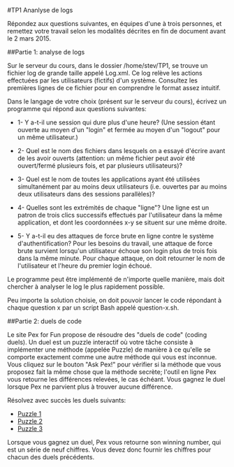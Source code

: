 #TP1 Ananlyse de logs

Répondez aux questions suivantes, en équipes d'une à trois personnes, et remettez votre travail selon les modalités décrites en fin de document avant le 2 mars 2015.

##Partie 1: analyse de logs

Sur le serveur du cours, dans le dossier /home/stev/TP1, se trouve un fichier log de grande taille appelé Log.xml. Ce log relève les actions effectuées par les utilisateurs (fictifs) d'un système. Consultez les premières lignes de ce fichier pour en comprendre le format assez intuitif.

Dans le langage de votre choix (présent sur le serveur du cours), écrivez un programme qui répond aux questions suivantes:

* 1- Y a-t-il une session qui dure plus d'une heure? (Une session étant ouverte au moyen d'un "login" et fermée au moyen d'un "logout" pour un même utilisateur.)

* 2- Quel est le nom des fichiers dans lesquels on a essayé d'écrire avant de les avoir ouverts (attention: un même fichier peut avoir été ouvert/fermé plusieurs fois, et par plusieurs utilisateurs)?

* 3- Quel est le nom de toutes les applications ayant été utilisées simultanément par au moins deux utilisateurs (i.e. ouvertes par au moins deux utilisateurs dans des sessions parallèles)?

* 4- Quelles sont les extrémités de chaque "ligne"? Une ligne est un patron de trois clics successifs effectués par l'utilisateur dans la même application, et dont les coordonnées x-y se situent sur une même droite.

* 5- Y a-t-il eu des attaques de force brute en ligne contre le système d'authentification? Pour les besoins du travail, une attaque de force brute survient lorsqu'un utilisateur échoue son login plus de trois fois dans la même minute. Pour chaque attaque, on doit retourner le nom de l'utilisateur et l'heure du premier login échoué.

Le programme peut être implémenté de n'importe quelle manière, mais doit chercher à analyser le log le plus rapidement possible.

Peu importe la solution choisie, on doit pouvoir lancer le code répondant à chaque question x par un script Bash appelé question-x.sh.

##Partie 2: duels de code

Le site Pex for Fun propose de résoudre des "duels de code" (coding duels). Un duel est un puzzle interactif où votre tâche consiste à implémenter une méthode (appelée Puzzle) de manière à ce qu'elle se comporte exactement comme une autre méthode qui vous est inconnue. Vous cliquez sur le bouton "Ask Pex!" pour vérifier si la méthode que vous proposez fait la même chose que la méthode secrète; l'outil en ligne Pex vous retourne les différences relevées, le cas échéant. Vous gagnez le duel lorsque Pex ne parvient plus à trouver aucune différence.

Résolvez avec succès les duels suivants:

* [Puzzle 1](http://pexforfun.com/default.aspx?language=CSharp&code=wgGNkM9qwzAMxu9_im_HQcJgaQuDjlJ2KBv0UgJ7As9VGoP%2fBFsmTUfffXHawrbLJl2MJH_ffkpRuwPeh8hkV0J06cNoBWVkjKiDPwRpIT4FxqgqbKTD4BMabQy4JXTpdDIES9z6PdjDSlbt1IqkAjG07QxZcixZe%2fcyKV1dYq4paMeoJ50iP3U5zVw8c3AbfA9HPXaetzc52r8eFXVZtChX0%2fBZnEVV3W0uKdI%2f0LLLyFXTEY0PaJKDNL0c4ri_IcVxQml0iAzlbTaG0Y4exZ8UVwLdoNC4xwLrNWY%2f2cb7pOCgb_t%2fq41%2fHjAvUWGRu7%2fQltvd2%2fPTcvSbzb8A)
* [Puzzle 2](http://pexforfun.com/default.aspx?language=CSharp&code=xwKNkd1qwyAAhe99irO7hGxNWhh0dGEXZYPCKIU_QWpNIxgNUenP6LsvmtqsHYwZiERPzjmfWs3lDuujNqyeEdLYjeAUVBRaY9WqXVvUIF8E3UhTzAuJo7IouRAwFUNjTyfBUDNTqS2MQl0YWvktzWjLDHjdCFYzaQrDlXzzTpcU7dYouDRYeZ9Im9bV0bGX9bFumKpVe0i2x1KZRXBk2%2fcDZY3zjeKZF5%2fJmaTpw7x%2fiP0HnUvp0FbsgFK1KK1EIfbFUXcEglGjPU3JW21AVe2CIbhkI%2fIHyDqAXCHcJlW2e_fIZmGxRKSR55BWiPiK252bbSWeJje60SeTO1M5efZbOw7aS3RfOIcere2mP9coe8Q4DjoHG7lW3DfqpleEjO4rSULGcA2Bym7ujPlP40tdJ8r7GkPbwQv9aSTJ8NuZ3M4XNK9zqrvLnS6WHy%2fP0_7Es8k3)
* [Puzzle 3](http://pexforfun.com/default.aspx?language=CSharp&code=NgOVkdtKw0AQhu%2fzFKOg3RBM1AsRahEpCIKWQntXisR1bLemGdmDtZW_u7O7sQdBQQLZndl%2fjp8zqp7AYGkszttJ8uaeKiVBVqUx0Nc00eUcPhOA5sHY0oZD_7C_W60qFI1l0qAEKAroljUsycFCK4sg6RnBEhiq3vkyRU7nI6%2fhxrxCHz%2fCIyJMacG1yWAILjXmIeGgKUDOQgcOD9vBq2oLxs3ZcxYdL6RBeK9i32mbjysw_T3WEztlK8vSIItNxvgKrUXNcjNSYziBVtlq7zxzwceNRDS3zFdN4QjOL761obOsA12q31HbfEjdaanFTnjmU6cbPbfN8vNor8Nfo3W6Dqm8e52sk6I46MYvcXucovWgpCZDLzbnFea3jAoXpF8ZY1FYNUfO1Lk83Wc6oMpZRfW%2foXKJG8N9Y35nemR7rqqEaQaSPOxoDJKXVOMimt_LH29hzf5GJfdQbTDtFh5qh4IXCVcNseN4sNlabdcrvY_B_UZSIcQWbsogZpHdDySz34D4ieIyhEwbMl8%3d)

Lorsque vous gagnez un duel, Pex vous retourne son winning number, qui est un série de neuf chiffres. Vous devez donc fournir les chiffres pour chacun des duels précédents.
